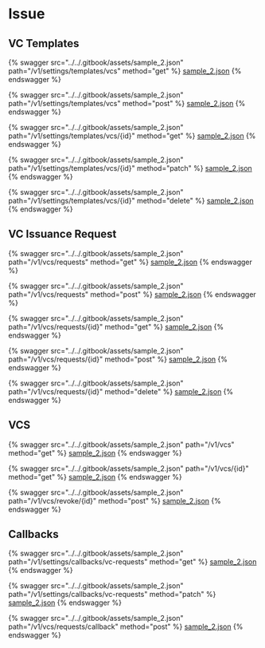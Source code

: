 # Issue

## VC Templates

{% swagger src="../../.gitbook/assets/sample_2.json" path="/v1/settings/templates/vcs" method="get" %} [sample_2.json](../../.gitbook/assets/sample_2.json) {% endswagger %}

{% swagger src="../../.gitbook/assets/sample_2.json" path="/v1/settings/templates/vcs" method="post" %} [sample_2.json](../../.gitbook/assets/sample_2.json) {% endswagger %}

{% swagger src="../../.gitbook/assets/sample_2.json" path="/v1/settings/templates/vcs/{id}" method="get" %} [sample_2.json](../../.gitbook/assets/sample_2.json) {% endswagger %}

{% swagger src="../../.gitbook/assets/sample_2.json" path="/v1/settings/templates/vcs/{id}" method="patch" %} [sample_2.json](../../.gitbook/assets/sample_2.json) {% endswagger %}

{% swagger src="../../.gitbook/assets/sample_2.json" path="/v1/settings/templates/vcs/{id}" method="delete" %} [sample_2.json](../../.gitbook/assets/sample_2.json) {% endswagger %}

## VC Issuance Request

{% swagger src="../../.gitbook/assets/sample_2.json" path="/v1/vcs/requests" method="get" %} [sample_2.json](../../.gitbook/assets/sample_2.json) {% endswagger %}

{% swagger src="../../.gitbook/assets/sample_2.json" path="/v1/vcs/requests" method="post" %} [sample_2.json](../../.gitbook/assets/sample_2.json) {% endswagger %}

{% swagger src="../../.gitbook/assets/sample_2.json" path="/v1/vcs/requests/{id}" method="get" %} [sample_2.json](../../.gitbook/assets/sample_2.json) {% endswagger %}

{% swagger src="../../.gitbook/assets/sample_2.json" path="/v1/vcs/requests/{id}" method="post" %} [sample_2.json](../../.gitbook/assets/sample_2.json) {% endswagger %}

{% swagger src="../../.gitbook/assets/sample_2.json" path="/v1/vcs/requests/{id}" method="delete" %} [sample_2.json](../../.gitbook/assets/sample_2.json) {% endswagger %}

## VCS

{% swagger src="../../.gitbook/assets/sample_2.json" path="/v1/vcs" method="get" %} [sample_2.json](../../.gitbook/assets/sample_2.json) {% endswagger %}

{% swagger src="../../.gitbook/assets/sample_2.json" path="/v1/vcs/{id}" method="get" %} [sample_2.json](../../.gitbook/assets/sample_2.json) {% endswagger %}

{% swagger src="../../.gitbook/assets/sample_2.json" path="/v1/vcs/revoke/{id}" method="post" %} [sample_2.json](../../.gitbook/assets/sample_2.json) {% endswagger %}

## Callbacks

{% swagger src="../../.gitbook/assets/sample_2.json" path="/v1/settings/callbacks/vc-requests" method="get" %} [sample_2.json](../../.gitbook/assets/sample_2.json) {% endswagger %}

{% swagger src="../../.gitbook/assets/sample_2.json" path="/v1/settings/callbacks/vc-requests" method="patch" %} [sample_2.json](../../.gitbook/assets/sample_2.json) {% endswagger %}

{% swagger src="../../.gitbook/assets/sample_2.json" path="/v1/vcs/requests/callback" method="post" %} [sample_2.json](../../.gitbook/assets/sample_2.json) {% endswagger %}
